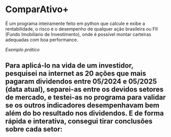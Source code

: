 # ComparAtivo+

É um programa inteiramente feito em python que calcule e exibe a rentabilidade, o risco e o desempenho de qualquer ação brasileira ou FII (Fundo Imobilíario de Investimento), onde é possível montar carteiras adequadas com boa performance.


*Exemplo prático*

Para aplicá-lo na vida de um investidor, pesquisei na internet as 20 ações que mais pagaram dividendos entre 05/2024 e 05/2025 (data atual), separei-as entre os devidos setores de mercado, e testei-as no programa para validar se os outros indicadores desempenhavam bem além do bo resultado nos dividendos. 
E de forma rápida e interativa, consegui tirar conclusões sobre cada setor:
- 


